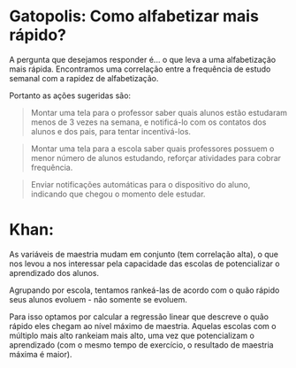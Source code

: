 # Gatopolis: Como alfabetizar mais rápido?

A pergunta que desejamos responder é... o que leva a uma alfabetização mais rápida.
Encontramos uma correlação entre a frequência de estudo semanal com a rapidez de alfabetização.

Portanto as ações sugeridas são:

> Montar uma tela para o professor saber quais alunos estão estudaram menos de 3 vezes na semana, e notificá-lo com os contatos dos alunos e dos pais, para tentar incentivá-los.

> Montar uma tela para a escola saber quais professores possuem o menor número de alunos estudando, reforçar atividades para cobrar frequência.

> Enviar notificações automáticas para o dispositivo do aluno, indicando que chegou o momento dele estudar. 

# Khan: 

As variáveis de maestria mudam em conjunto (tem correlação alta), o que nos levou a nos interessar pela capacidade das escolas de potencializar o aprendizado dos alunos.

Agrupando por escola, tentamos rankeá-las de acordo com o quão rápido seus alunos evoluem - não somente se evoluem.

Para isso optamos por calcular a regressão linear que descreve o quão rápido eles chegam ao nível máximo de maestria. Aquelas escolas com o múltiplo mais alto rankeiam mais alto, uma vez que potencializam o aprendizado (com o mesmo tempo de exercício, o resultado de maestria máxima é maior).